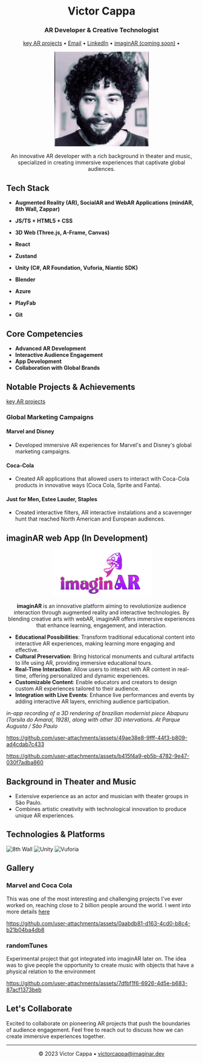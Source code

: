 <!-- Header Section -->
<h1 align="center">Victor Cappa</h1>
<h3 align="center">AR Developer & Creative Technologist</h3>
<p align="center">
  <a href="https://github.com/stars/victorcappa/lists/victor-cappa-ar">key AR projects</a> •
  <a href="mailto:victorcappa@imaginar.dev">Email</a> •
  <a href="https://www.linkedin.com/in/victor-cappa-50839788/">LinkedIn</a> •
  <a href="https://imaginar.dev">imaginAR (coming soon)</a> •
</p>

<p align="center">
  <img src="victor.jpeg" alt="Victor Cappa" width="250" height="250">
</p>

<!-- Professional Summary -->
<p align="center">
  An innovative AR developer with a rich background in theater and music, specialized in creating immersive experiences that captivate global audiences.
</p>

<h2>Tech Stack</h2>

- **Augmented Reality (AR), SocialAR and WebAR Applications (mindAR, 8th Wall, Zappar)**
  
- **JS/TS + HTML5 + CSS**
- **3D Web (Three.js, A-Frame, Canvas)**
- **React**
- **Zustand**
  
- **Unity (C#, AR Foundation, Vuforia, Niantic SDK)**
- **Blender**

- **Azure**
- **PlayFab**
  
- **Git**



<!-- Core Competencies Section -->
<h2>Core Competencies</h2>

- **Advanced AR Development**
- **Interactive Audience Engagement**
- **App Development**
- **Collaboration with Global Brands**

<!-- Notable Projects and Achievements Section -->
<h2>Notable Projects & Achievements</h2>
<a href="https://github.com/stars/victorcappa/lists/victor-cappa-ar">key AR projects</a>

### Global Marketing Campaigns

#### Marvel and Disney

- Developed immersive AR experiences for Marvel's and Disney's global marketing campaigns.

#### Coca-Cola

- Created AR applications that allowed users to interact with Coca-Cola products in innovative ways (Coca Cola, Sprite and Fanta).

#### Just for Men, Estee Lauder, Staples
- Created interactive filters, AR interactive instalations and a scavennger hunt that reached North American and European audiences.

<!-- imaginAR Section -->

<h2>imaginAR web App (In Development)</h2>
<div style="text-align: center;">
    <img src="imaginar.png" alt="imaginar" width="263" height="124">


  **imaginAR** is an innovative platform aiming to revolutionize audience interaction through augmented reality and interactive technologies. By blending creative arts with webAR, imaginAR offers immersive experiences that enhance learning, engagement, and interaction.
</div>



- **Educational Possibilities**: Transform traditional educational content into interactive AR experiences, making learning more engaging and effective.
- **Cultural Preservation**: Bring historical monuments and cultural artifacts to life using AR, providing immersive educational tours.
- **Real-Time Interaction**: Allow users to interact with AR content in real-time, offering personalized and dynamic experiences.
- **Customizable Content**: Enable educators and creators to design custom AR experiences tailored to their audience.
- **Integration with Live Events**: Enhance live performances and events by adding interactive AR layers, enriching audience participation.
  

<p><i>in-app recording of a 3D rendering of brazilian modernist piece Abapuru (Tarsila do Amaral, 1928), along with other 3D intervations. At Parque Augusta / São Paulo </i></p>

https://github.com/user-attachments/assets/49ae38e8-9fff-44f3-b809-ad4cdab7c433



https://github.com/user-attachments/assets/b415f4a9-eb5b-4782-9e47-030f7adba860


  

<!-- Background Section -->
<h2>Background in Theater and Music</h2>

- Extensive experience as an actor and musician with theater groups in São Paulo.
- Combines artistic creativity with technological innovation to produce unique AR experiences.

<!-- Technologies and Platforms Section -->
<h2>Technologies & Platforms</h2>

<p>
  <img src="https://img.shields.io/badge/AR-8th_Wall-blue" alt="8th Wall">
  <img src="https://img.shields.io/badge/Game%20Engine-Unity-red" alt="Unity">
  <img src="https://img.shields.io/badge/AR-Vuforia-green" alt="Vuforia">
</p>

<!-- Gallery Section -->
<h2>Gallery</h2>

<p align="center">
  <!-- Video 1 -->
  <h3>Marvel and Coca Cola</h3>
 <p>This was one of the most interesting and challenging projects I've ever worked on, reaching close to 2 billion people around the world. I went into more details <a href="https://github.com/victorcappa/marvel-coke-epic/tree/main">here<a/>


https://github.com/user-attachments/assets/0aabdb81-d163-4cd0-b8c4-b21b04ba4db8


 </p>
   
<h3>randomTunes</h3>
 <p>Experimental project that got integrated into imaginAR later on. The idea was to give people the opportunity to create music with objects that have a physical relation to the environment</p>

https://github.com/user-attachments/assets/7dfbf1f6-6926-4d5e-b683-87acf1373beb
</p>

<!-- Call to Action Section -->
<h2>Let's Collaborate</h2>

<p>
  Excited to collaborate on pioneering AR projects that push the boundaries of audience engagement. Feel free to reach out to discuss how we can create immersive experiences together.
</p>

<!-- Footer with Contact Information -->
<hr>
<p align="center">
  © 2023 Victor Cappa • <a href="mailto:victorcappa@imaginar.dev">victorcappa@imaginar.dev</a>
</p>
